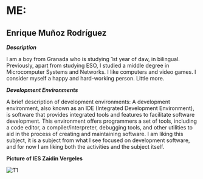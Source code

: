 # ME:

## Enrique Muñoz Rodríguez

***Description***

I am a boy from Granada who is studying 1st year of daw, in bilingual. Previously, apart from studying ESO, I studied a middle degree in Microcomputer Systems and Networks. I like computers and video games. I consider myself a happy and hard-working person. Little more.

***Development Environments***

A brief description of development environments: A development environment, also known as an IDE (Integrated Development Environment), is software that provides integrated tools and features to facilitate software development. This environment offers programmers a set of tools, including a code editor, a compiler/interpreter, debugging tools, and other utilities to aid in the process of creating and maintaining software.
I am liking this subject, it is a subject from what I see focused on development software, and for now I am liking both the activities and the subject itself.

**Picture of IES Zaidin Vergeles** 

![T1](/img/1.png "1")

